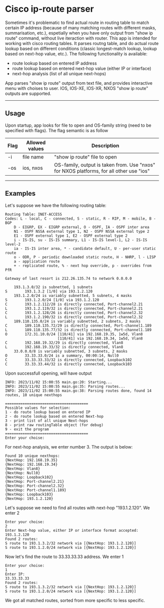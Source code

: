 # Cisco ip-route parser

Sometimes it's problematic to find actual route in routing table to match certain IP address (because of many matching routes with different masks, summarisation, etc.), espetially when you have only output from "show ip route" command, without live iteraction with router.
This app is intended for working with cisco routing tables. It parses routng table, and do actual route lookup based on different conditions (classic longest-match lookup, lookup based on next-hop value, etc.).
The following functionality is available:
- route lookup based on entered IP address
- route lookup based on entered next-hop value (either IP or interface)
- next-hop analysis (list of all unique next-hops)
  
App parses "show ip route" output from text file, and provides interactive menu with choises to user. IOS, IOS-XE, IOS-XR, NXOS "show ip route" outputs are supported.
___
## Usage
Upon startup, app looks for file to open and OS-family string (need to be specified with flags). The flag semantic is as follow

| Flag | Allowed values | Description |
| ---- | -------------- | ------------|
| -i  | file name | "show ip route" file to open |
| -os  | ios, nxos | OS-family, output is taken from. Use "nxos" for NXOS platforms, for all other use "ios" |

___
## Examples
Let's suppose we have the following routing table:
```
Routing Table: INET-ACCESS
Codes: L - local, C - connected, S - static, R - RIP, M - mobile, B - BGP
	D - EIGRP, EX - EIGRP external, O - OSPF, IA - OSPF inter area 
	N1 - OSPF NSSA external type 1, N2 - OSPF NSSA external type 2
	E1 - OSPF external type 1, E2 - OSPF external type 2
	i - IS-IS, su - IS-IS summary, L1 - IS-IS level-1, L2 - IS-IS level-2
	ia - IS-IS inter area, * - candidate default, U - per-user static route
	o - ODR, P - periodic downloaded static route, H - NHRP, l - LISP
	a - application route
	+ - replicated route, % - next hop override, p - overrides from PfR

Gateway of last resort is 212.26.135.74 to network 0.0.0.0

	193.1.3.0/32 is subnetted, 1 subnets
S        193.1.3.2 [1/0] via 193.1.2.120
	193.1.2.0/24 is variably subnetted, 5 subnets, 4 masks
S        193.1.2.0/24 [1/0] via 193.1.2.120
C        193.1.2.112/28 is directly connected, Port-channel2.21
L        193.1.2.119/32 is directly connected, Port-channel2.21
C        193.1.2.128/26 is directly connected, Port-channel2.32
L        193.1.2.190/32 is directly connected, Port-channel2.32
	189.110.135.0/24 is variably subnetted, 2 subnets, 2 masks
C        189.110.135.72/29 is directly connected, Port-channel1.189
L        189.110.135.77/32 is directly connected, Port-channel1.189
O        172.31.10.0/24 [110/41] via 192.168.19.35, 1w5d, Vlan8
                        [110/41] via 192.168.19.34, 1w5d, Vlan8
C        192.168.19.32/29 is directly connected, Vlan8
L        192.168.19.33/32 is directly connected, Vlan8
    33.0.0.0/8 is variably subnetted, 3 subnets, 2 masks
O        33.33.33.0/24 is a summary, 00:00:14, Null0
C        33.33.33.33/32 is directly connected, Loopback102
C        33.33.33.44/32 is directly connected, Loopback103
```
Upon successfull opening, will have output 
```
INFO: 2023/11/02 15:00:55 main.go:20: Starting...
INFO: 2023/11/02 15:00:55 main.go:35: Parsing routes...
INFO: 2023/11/02 15:00:55 main.go:38: Parsing routes done, found 14 routes, 10 unique nexthops

======================================
Possible values for selection:
1 - do route lookup based on entered IP
2 - do route lookup based on entered Next-hop
3 - print list of all unique Next-hops
8 - print raw routingTable object (for debug)
9 - exit the program
======================================
Enter your choise:
```
For next-hop analysis, we enter number 3. The output is below:
```
Found 10 unique nexthops:
{NextHop: 192.168.19.35}
{NextHop: 192.168.19.34}
{NextHop: Vlan8}
{NextHop: Null0}
{NextHop: Loopback102}
{NextHop: Port-channel2.21}
{NextHop: Port-channel2.32}
{NextHop: Port-channel1.189}
{NextHop: Loopback103}
{NextHop: 193.1.2.120}
```
Let's suppose we need to find all routes with next-hop "193.1.2.120". We enter 2
```
Enter your choise:
2
Enter Next-hop value, either IP or interface format accepted:
193.1.2.120
Found 2 routes:
S route to 193.1.3.2/32 network via [{NextHop: 193.1.2.120}]
S route to 193.1.2.0/24 network via [{NextHop: 193.1.2.120}]
```
Now let's find the route to 33.33.33.33 address. We enter 1
```
Enter your choise:
1
Enter IP:
33.33.33.33
Found 2 routes:
S route to 193.1.3.2/32 network via [{NextHop: 193.1.2.120}]
S route to 193.1.2.0/24 network via [{NextHop: 193.1.2.120}]
```
We got all matched routes, sorted from more specific to less specific.